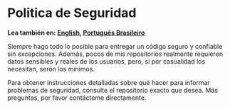 # Politica de Seguridad

**Lea también en: [English], [Português Brasileiro]**

Siempre hago todo lo posible para entregar un código seguro y confiable sin
excepciones. Además, pocos de mis repositorios realmente requieren datos sensibles
y reales de los usuarios, pero, si por casualidad los necesitan, serón los mínimos.

Para obtener instrucciones detalladas sobre qué hacer para informar problemas de
seguridad, consulte el repositorio exacto que desea. Más preguntas, por favor
contácteme directamente.

[English]: SECURITY.md
[Português Brasileiro]: SECURITY.PT-BR.md
